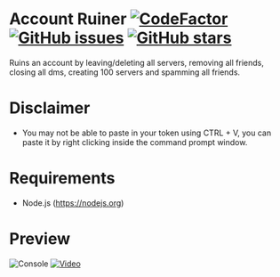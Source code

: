 # Account Ruiner [![CodeFactor](https://www.codefactor.io/repository/github/slow/account-ruiner/badge)](https://www.codefactor.io/repository/github/slow/account-ruiner) [![GitHub issues](https://img.shields.io/github/issues/slow/account-ruiner?style=flat)](https://github.com/slow/account-ruiner/issues) [![GitHub stars](https://img.shields.io/github/stars/slow/account-ruiner?style=flat)](https://github.com/slow/account-ruiner/stargazers)
Ruins an account by leaving/deleting all servers, removing all friends, closing all dms, creating 100 servers and spamming all friends.

# Disclaimer
- You may not be able to paste in your token using CTRL + V, you can paste it by right clicking inside the command prompt window.

# Requirements
- Node.js (https://nodejs.org)

# Preview 
![Console](https://media.wtf/79791088.gif)
[![Video](https://i.imgur.com/QIaIekx.png)](https://youtu.be/wPRbLm1XNZ4)

